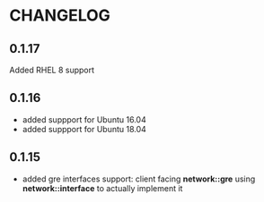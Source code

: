 # CHANGELOG

## 0.1.17

Added RHEL 8 support

## 0.1.16

* added suppport for Ubuntu 16.04
* added suppport for Ubuntu 18.04

## 0.1.15

* added gre interfaces support: client facing **network::gre** using **network::interface** to actually implement it
